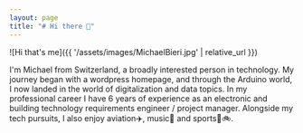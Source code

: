 ```yaml
---
layout: page
title: "# Hi there 👋"
---
```


![Hi that's me]({{ '/assets/images/MichaelBieri.jpg' | relative_url }})

I'm Michael from Switzerland, a broadly interested person in technology.
My journey began with a wordpress homepage, and through the Arduino world,
I now landed in the world of digitalization and data topics.
In my professional career I have 6 years of experience as an electronic and building technology requirements engineer / project manager.
Alongside my tech pursuits, I also enjoy aviation✈️, music🎺 and sports🧭🚲.
